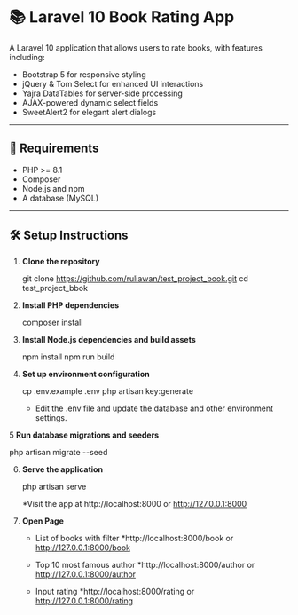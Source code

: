 # 📚 Laravel 10 Book Rating App

A Laravel 10 application that allows users to rate books, with features including:

- Bootstrap 5 for responsive styling  
- jQuery & Tom Select for enhanced UI interactions  
- Yajra DataTables for server-side processing  
- AJAX-powered dynamic select fields  
- SweetAlert2 for elegant alert dialogs  

---

## 🚀 Requirements

- PHP >= 8.1  
- Composer  
- Node.js and npm  
- A database (MySQL)

---

## 🛠️ Setup Instructions

1. **Clone the repository**

   git clone https://github.com/ruliawan/test_project_book.git
   cd test_project_bbok

2. **Install PHP dependencies**

   composer install
   
3. **Install Node.js dependencies and build assets**

   npm install
   npm run build

4. **Set up environment configuration**

   cp .env.example .env
   php artisan key:generate

   * Edit the .env file and update the database and other environment settings.

5  **Run database migrations and seeders**

   php artisan migrate --seed
   
6. **Serve the application**

   php artisan serve
   
   *Visit the app at http://localhost:8000 or http://127.0.0.1:8000

7. **Open Page**

   - List of books with filter
      *http://localhost:8000/book or http://127.0.0.1:8000/book

   - Top 10 most famous author
     *http://localhost:8000/author or http://127.0.0.1:8000/author

   - Input rating
     *http://localhost:8000/rating or http://127.0.0.1:8000/rating